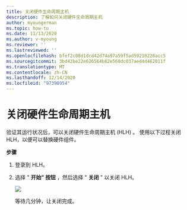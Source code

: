 ```yaml
---
title: 关闭硬件生命周期主机
description: 了解如何关闭硬件生命周期主机
author: myoungerman
ms.topic: how-to
ms.date: 11/13/2020
ms.author: v-myoung
ms.reviewer: ''
ms.lastreviewed: ''
ms.openlocfilehash: bfef2c08d1dcd42d74a97a59f5ad59210228acc5
ms.sourcegitcommit: 3bd42be22e626564b62e560dc037aed4d462011f
ms.translationtype: MT
ms.contentlocale: zh-CN
ms.lasthandoff: 12/14/2020
ms.locfileid: "97390954"
---
```

# <a name="powering-off-the-hardware-lifecycle-host"></a>关闭硬件生命周期主机

验证其运行状况后，可以关闭硬件生命周期主机 (HLH) 。 使用以下过程关闭 HLH，以便可以替换硬件组件。

**步骤**

1.  登录到 HLH。

2.  选择 " **开始" 按钮** ，然后选择 " **关闭** " 以关闭 HLH。

    ![](media/image-22.png)

    等待几分钟，让关闭完成。
    
